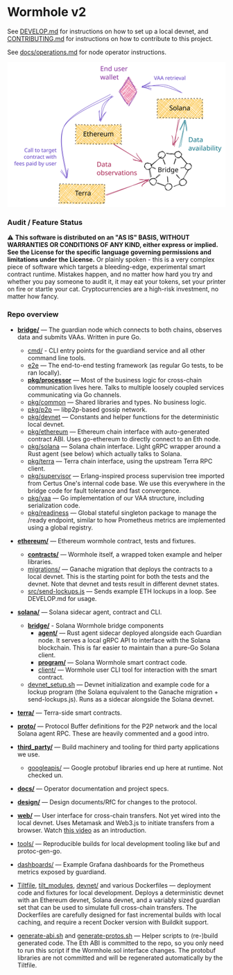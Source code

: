 # Wormhole v2

See [DEVELOP.md](DEVELOP.md) for instructions on how to set up a local devnet, and
[CONTRIBUTING.md](CONTRIBUTING.md) for instructions on how to contribute to this project.

See [docs/operations.md](docs/operations.md) for node operator instructions.

![](docs/images/overview.svg)

### Audit / Feature Status

⚠ **This software is distributed on an "AS IS" BASIS, WITHOUT WARRANTIES OR CONDITIONS OF ANY KIND, either express or
implied. See the License for the specific language governing permissions and limitations under the License.** Or plainly
spoken - this is a very complex piece of software which targets a bleeding-edge, experimental smart contract runtime.
Mistakes happen, and no matter how hard you try and whether you pay someone to audit it, it may eat your tokens, set
your printer on fire or startle your cat. Cryptocurrencies are a high-risk investment, no matter how fancy.

### Repo overview

- **[bridge/](bridge/)** — The guardian node which connects to both chains, observes data and submits VAAs.
  Written in pure Go.
  
  - [cmd/](bridge/cmd/) - CLI entry points for the guardiand service and all other command line tools.
  - [e2e](bridge/e2e) — The end-to-end testing framework (as regular Go tests, to be ran locally).
  - **[pkg/processor](bridge/pkg/processor)** — Most of the business logic for cross-chain communication
    lives here. Talks to multiple loosely coupled services communicating via Go channels.
  - [pkg/common](bridge/pkg/common) — Shared libraries and types. No business logic.
  - [pkg/p2p](bridge/pkg/p2p) — libp2p-based gossip network.
  - [pkg/devnet](bridge/pkg/devnet) — Constants and helper functions for the deterministic local devnet.
  - [pkg/ethereum](bridge/pkg/ethereum) — Ethereum chain interface with auto-generated contract ABI.
    Uses go-ethereum to directly connect to an Eth node.
  - [pkg/solana](bridge/pkg/solana) — Solana chain interface. Light gRPC wrapper around a Rust agent (see below)
    which actually talks to Solana.  
  - [pkg/terra](bridge/pkg/terra) — Terra chain interface, using the upstream Terra RPC client.
  - [pkg/supervisor](bridge/pkg/supervisor) — Erlang-inspired process supervision tree imported from Certus One's
    internal code base. We use this everywhere in the bridge code for fault tolerance and fast convergence.
  - [pkg/vaa](bridge/pkg/vaa) — Go implementation of our VAA structure, including serialization code.
  - [pkg/readiness](bridge/pkg/readiness) — Global stateful singleton package to manage the /ready endpoint,
    similar to how Prometheus metrics are implemented using a global registry.
  
- **[ethereum/](ethereum/)** — Ethereum wormhole contract, tests and fixtures.

  - **[contracts/](ethereum/contracts)** — Wormhole itself, a wrapped token example and helper libraries.
  - [migrations/](ethereum/migrations) — Ganache migration that deploys the contracts to a local devnet.
    This is the starting point for both the tests and the devnet. Note that devnet and tests result
    in different devnet states.
  - [src/send-lockups.js](ethereum/src/send-lockups.js) — Sends example ETH lockups in a loop.
    See DEVELOP.md for usage.
  
- **[solana/](solana/)** — Solana sidecar agent, contract and CLI.
  - **[bridge/](solana/bridge/)** - Solana Wormhole bridge components
    - **[agent/](solana/bridge/agent/)** — Rust agent sidecar deployed alongside each Guardian node. It serves
    a local gRPC API to interface with the Solana blockchain. This is far easier to maintain than a
    pure-Go Solana client.
    - **[program/](solana/bridge/program)** — Solana Wormhole smart contract code. 
    - [client/](solana/bridge/cli/) — Wormhole user CLI tool for interaction with the smart contract. 
  - [devnet_setup.sh](solana/devnet_setup.sh) — Devnet initialization and example code for a lockup program
    (the Solana equivalent to the Ganache migration + send-lockups.js). Runs as a sidecar alongside the Solana devnet. 

- **[terra/](terra/)** — Terra-side smart contracts.

- **[proto/](proto/)** — Protocol Buffer definitions for the P2P network and the local Solana agent RPC.
  These are heavily commented and a good intro.

- **[third_party/](third_party/)** — Build machinery and tooling for third party applications we use.
  - [googleapis/](third_party/googleapis/) — Google protobuf libraries end up here at runtime. Not checked un.

- **[docs/](docs/)** — Operator documentation and project specs.
  
- **[design/](design/)** — Design documents/RfC for changes to the protocol.

- **[web/](web/)** — User interface for cross-chain transfers. Not yet wired into the local devnet.
  Uses Metamask and Web3.js to initiate transfers from a browser.
  Watch [this video](https://youtu.be/9OTTyJ_h4O0) as an introduction.
  
- [tools/](tools/) — Reproducible builds for local development tooling like buf and protoc-gen-go. 
  
- [dashboards/](dashboards/) — Example Grafana dashboards for the Prometheus metrics exposed by guardiand. 
  
- [Tiltfile](Tiltfile), [tilt_modules](tilt_modules/), [devnet/](devnet/) and various Dockerfiles — deployment code and
  fixtures for local development. Deploys a deterministic devnet with an Ethereum devnet, Solana devnet, and a variably
  sized guardian set that can be used to simulate full cross-chain transfers. The Dockerfiles are carefully designed for
  fast incremental builds with local caching, and require a recent Docker version with Buildkit support.
  
- [generate-abi.sh](generate-abi.sh) and [generate-protos.sh](generate-protos.sh) — 
  Helper scripts to (re-)build generated code. The Eth ABI is committed to the repo, so you only
  need to run this script if the Wormhole.sol interface changes. The protobuf libraries are not
  committed and will be regenerated automatically by the Tiltfile. 
  
